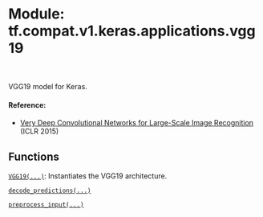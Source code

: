 <div itemscope itemtype="http://developers.google.com/ReferenceObject">
<meta itemprop="name" content="tf.compat.v1.keras.applications.vgg19" />
<meta itemprop="path" content="Stable" />
</div>

# Module: tf.compat.v1.keras.applications.vgg19


<table class="tfo-notebook-buttons tfo-api" align="left">
</table>



VGG19 model for Keras.



#### Reference:

- [Very Deep Convolutional Networks for Large-Scale Image Recognition](
    https://arxiv.org/abs/1409.1556) (ICLR 2015)


## Functions

[`VGG19(...)`](../../../../../tf/keras/applications/VGG19.md): Instantiates the VGG19 architecture.

[`decode_predictions(...)`](../../../../../tf/keras/applications/vgg19/decode_predictions.md)

[`preprocess_input(...)`](../../../../../tf/keras/applications/vgg19/preprocess_input.md)



